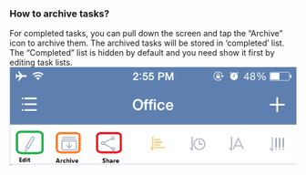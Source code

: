 ### How to archive tasks?
For completed tasks, you can pull down the screen and tap the “Archive” icon to archive them. The archived tasks will be stored in ‘completed’ list. The “Completed” list is hidden by default and you need show it first by editing task lists.
![](../images/image038.png)
